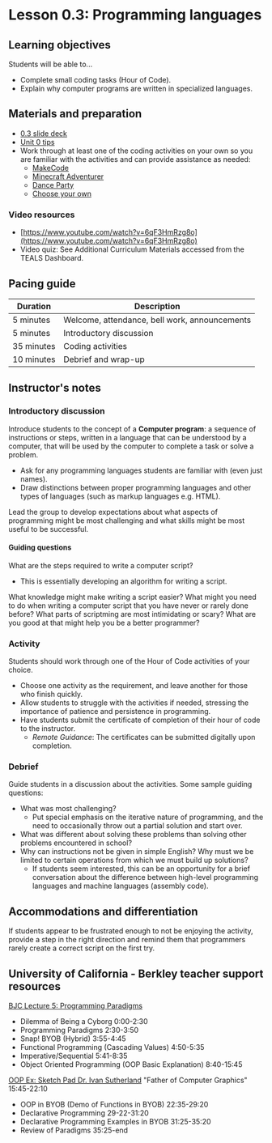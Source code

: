 # Lesson 0.3: Programming languages

## Learning objectives

Students will be able to...

* Complete small coding tasks (Hour of Code).
* Explain why computer programs are written in specialized languages.

## Materials and preparation

* [0.3 slide deck](https://github.com/TEALSK12/introduction-to-computer-science/raw/master/slidedecks/TEALS%20SNAP%200.3.pptx)
* [Unit 0 tips](unit_0_tips.md)
* Work through at least one of the coding activities on your own so you are familiar with the activities and can provide assistance as needed:
  * [MakeCode](https://arcade.makecode.com/hour-of-code)
  * [Minecraft Adventurer](https://studio.code.org/s/mc/stage/1/puzzle/1)
  * [Dance Party](https://studio.code.org/s/dance-2019/lessons/1/levels/1)
  * [Choose your own](https://hourofcode.com/us/learn)

### Video resources

* [https://www.youtube.com/watch?v=6qF3HmRzg8o](https://www.youtube.com/watch?v=6qF3HmRzg8o)
* Video quiz: See Additional Curriculum Materials accessed from the TEALS Dashboard.

## Pacing guide

| Duration   | Description                                   |
| --------- | -------------------------------------------- |
| 5 minutes  | Welcome, attendance, bell work, announcements |
| 5 minutes  | Introductory discussion                       |
| 35 minutes | Coding activities                             |
| 10 minutes | Debrief and wrap-up                           |

## Instructor's notes

### Introductory discussion

Introduce students to the concept of a **Computer program**: a sequence of instructions or steps, written in a language that can be understood by a computer, that will be used by the computer to complete a task or solve a problem.

* Ask for any programming languages students are familiar with (even just names).
* Draw distinctions between proper programming languages and other types of languages (such as markup languages e.g. HTML).

Lead the group to develop expectations about what aspects of programming might be most challenging and what skills might be most useful to be successful.

#### Guiding questions

What are the steps required to write a computer script?

* This is essentially developing an algorithm for writing a script.

What knowledge might make writing a script easier?
What might you need to do when writing a computer script that you have never or rarely done before?
What parts of scriptming are most intimidating or scary?
What are you good at that might help you be a better programmer?

### Activity

Students should work through one of the Hour of Code activities of your choice.

* Choose one activity as the requirement, and leave another for those who finish quickly.
* Allow students to struggle with the activities if needed, stressing the importance of patience and persistence in programming.
* Have students submit the certificate of completion of their hour of code to the instructor.
  * _Remote Guidance_: The certificates can be submitted digitally upon completion.

### Debrief

Guide students in a discussion about the activities. Some sample guiding questions:

* What was most challenging?
  * Put special emphasis on the iterative nature of programming, and the need to occasionally throw out a partial solution and start over.
* What was different about solving these problems than solving other problems encountered in school?
* Why can instructions not be given in simple English? Why must we be limited to certain operations from which we must build up solutions?
  * If students seem interested, this can be an opportunity for a brief conversation about the difference between high-level programming languages and machine languages (assembly code).

## Accommodations and differentiation

If students appear to be frustrated enough to not be enjoying the activity, provide a step in the right direction and remind them that programmers rarely create a correct script on the first try.

## University of California - Berkley teacher support resources

[BJC Lecture 5: Programming Paradigms](https://www.youtube.com/watch?v=_4ScHcLvQnw)

* Dilemma of Being a Cyborg 0:00-2:30
* Programming Paradigms 2:30-3:50
* Snap! BYOB (Hybrid) 3:55-4:45
* Functional Programming (Cascading Values) 4:50-5:35
* Imperative/Sequential 5:41-8:35
* Object Oriented Programming (OOP Basic Explanation) 8:40-15:45

[OOP Ex: Sketch Pad Dr. Ivan Sutherland](http://www.youtube.com/watch?v=_4ScHcLvQnw&t=15m45s) "Father of Computer Graphics" 15:45-22:10

* OOP in BYOB (Demo of Functions in BYOB) 22:35-29:20
* Declarative Programming 29-22-31:20
* Declarative Programming Examples in BYOB 31:25-35:20
* Review of Paradigms 35:25-end
